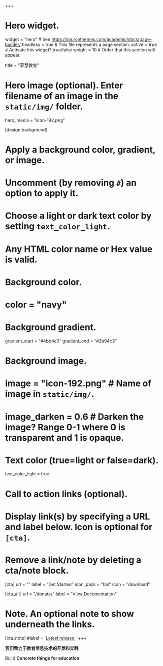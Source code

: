+++
# Hero widget.
widget = "hero"  # See https://sourcethemes.com/academic/docs/page-builder/
headless = true  # This file represents a page section.
active = true  # Activate this widget? true/false
weight = 10  # Order that this section will appear.

title = "慕慧教育"

# Hero image (optional). Enter filename of an image in the `static/img/` folder.
hero_media = "icon-192.png"

[design.background]
  # Apply a background color, gradient, or image.
  #   Uncomment (by removing `#`) an option to apply it.
  #   Choose a light or dark text color by setting `text_color_light`.
  #   Any HTML color name or Hex value is valid.

  # Background color.
  # color = "navy"
  
  # Background gradient.
  gradient_start = "#4bb4e3"
  gradient_end = "#2b94c3"
  
  # Background image.
  # image = "icon-192.png"  # Name of image in `static/img/`.
  # image_darken = 0.6  # Darken the image? Range 0-1 where 0 is transparent and 1 is opaque.

  # Text color (true=light or false=dark).
  text_color_light = true

# Call to action links (optional).
#   Display link(s) by specifying a URL and label below. Icon is optional for `[cta]`.
#   Remove a link/note by deleting a cta/note block.
[cta]
  url = ""
  label = "Get Started"
  icon_pack = "fas"
  icon = "download"
  
[cta_alt]
  url = "/donate/"
  label = "View Documentation"

# Note. An optional note to show underneath the links.
[cta_note]
  #label = '<a id="academic-release" href="" data-repo="gcushen/hugo-academic">Latest release <!-- V --></a>'
+++

**我们致力于教育信息技术的开发和实践**

Build **Concrete things for education**
<!--  
<span style="text-shadow: none;"><a class="github-button" href="/donate" data-icon="octicon-star" data-size="large" data-show-count="true" aria-label="Star this on GitHub">如何合作或者赞助</a><script async defer src="/donate"></script></span> -->